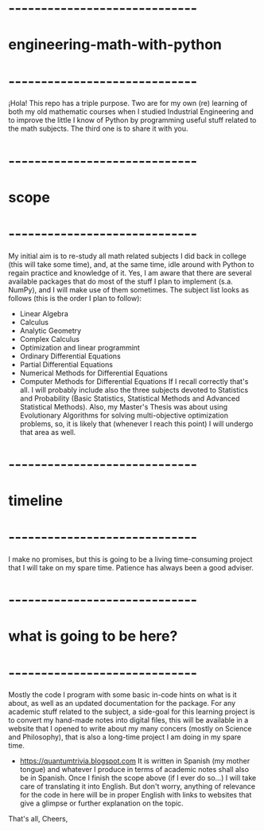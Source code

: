 # -----------------------------
# engineering-math-with-python
# -----------------------------
¡Hola!
This repo has a triple purpose. Two are for my own (re) learning of both my old mathematic courses when I studied Industrial Engineering and to improve the little I know of Python by programming useful stuff related to the math subjects. The third one is to share it with you.

# -----------------------------
# scope
# -----------------------------
My initial aim is to re-study all math related subjects I did back in college (this will take some time), and, at the same time, idle around with Python to regain practice and knowledge of it.
Yes, I am aware that there are several available packages that do most of the stuff I plan to implement (s.a. NumPy), and I will make use of them sometimes.
The subject list looks as follows (this is the order I plan to follow):
* Linear Algebra
* Calculus
* Analytic Geometry
* Complex Calculus
* Optimization and linear programmint
* Ordinary Differential Equations
* Partial Differential Equations
* Numerical Methods for Differential Equations
* Computer Methods for Differential Equations
If I recall correctly that's all.
I will probably include also the three subjects devoted to Statistics and Probability (Basic Statistics, Statistical Methods and Advanced Statistical Methods).
Also, my Master's Thesis was about using Evolutionary Algorithms for solving multi-objective optimization problems, so, it is likely that (whenever I reach this point) I will undergo that area as well.

# -----------------------------
# timeline
# -----------------------------
I make no promises, but this is going to be a living time-consuming project that I will take on my spare time. Patience has always been a good adviser.

# -----------------------------
# what is going to be here?
# -----------------------------
Mostly the code I program with some basic in-code hints on what is it about, as well as an updated documentation for the package.
For any academic stuff related to the subject, a side-goal for this learning project is to convert my hand-made notes into digital files, this will be available in a website that I opened to write about my many concers (mostly on Science and Philosophy), that is also a long-time project I am doing in my spare time.
* https://quantumtrivia.blogspot.com
It is written in Spanish (my mother tongue) and whatever I produce in terms of academic notes shall also be in Spanish. Once I finish the scope above (if I ever do so...) I will take care of translating it into English. But don't worry, anything of relevance for the code in here will be in proper English with links to websites that give a glimpse or further explanation on the topic.

That's all,
Cheers,
